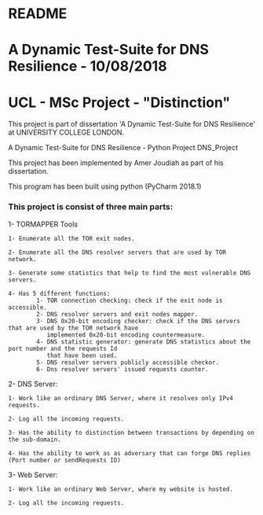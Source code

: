 # README #

# A Dynamic Test-Suite for DNS Resilience - 10/08/2018

# UCL - MSc Project - "Distinction"

This project is part of dissertation 'A Dynamic Test-Suite for DNS Resilience' at UNIVERSITY COLLEGE LONDON.

A Dynamic Test-Suite for DNS Resilience - Python Project DNS_Project

This project has been implemented by Amer Joudiah as part of his dissertation.

This program has been built using python (PyCharm 2018.1)


### This project is consist of three main parts: ###

1- TORMAPPER Tools

    1- Enumerate all the TOR exit nodes.

    2- Enumerate all the DNS resolver servers that are used by TOR network.

    3- Generate some statistics that help to find the most vulnerable DNS servers.

    4- Has 5 different functions:
            1- TOR connection checking: check if the exit node is accessible.
            2- DNS resolver servers and exit nodes mapper.
            3- DNS 0x20-bit encoding checker: check if the DNS servers that are used by the TOR network have
               implemented 0x20-bit encoding countermeasure.
            4- DNS statistic generator: generate DNS statistics about the port number and the requests Id
               that have been used.
            5- DNS resolver servers publicly accessible checkor.
            6- Dns resolver servers' issued requests counter.

2- DNS Server:

    1- Work like an ordinary DNS Server, where it resolves only IPv4 requests.

    2- Log all the incoming requests.

    3- Has the ability to distinction between transactions by depending on the sub-domain.

    4- Has the ability to work as as adversary that can forge DNS replies (Port number or sendRequests ID)

3- Web Server:

    1- Work like an ordinary Web Server, where my website is hosted.

    2- Log all the incoming requests.

